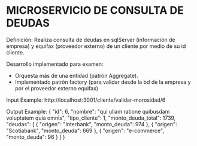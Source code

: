 MICROSERVICIO DE CONSULTA DE DEUDAS
===================================

Definición:
Realiza consulta de deudas en sqlServer (información de empresa) y equifax (proveedor externo) de un cliente por medio de su id cliente.

Desarrollo implementado para examen:
- Orquesta más de una entidad (patrón Aggregate).
- Implementado patrón factory (para validar desde la bd de la empresa y por el proveedor externo equifax)

Input Example:
http://localhost:3001/cliente/validar-morosidad/6

Output Example:
{
	"id": 6,
	"nombre": "qui ullam ratione quibusdam voluptatem quia omnis",
	"tipo_cliente": 1,
	"monto_deuda_total": 1739,
	"deudas": [
		{
			"origen": "Interbank",
			"monto_deuda": 974
		},
		{
			"origen": "Scotiabank",
			"monto_deuda": 669
		},
		{
			"origen": "e-commerce",
			"monto_deuda": 96
		}
	]
}
